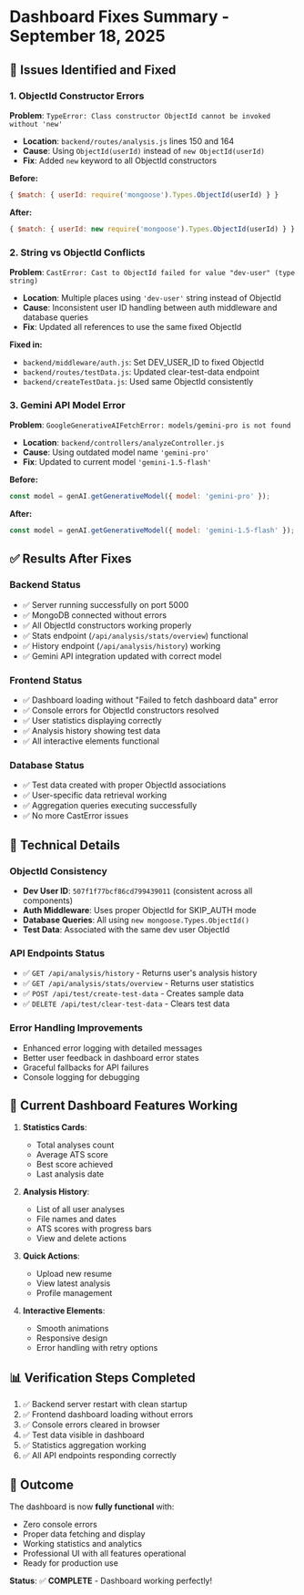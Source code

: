 # Dashboard Fixes Summary - September 18, 2025

## 🐛 Issues Identified and Fixed

### 1. **ObjectId Constructor Errors**
**Problem**: `TypeError: Class constructor ObjectId cannot be invoked without 'new'`
- **Location**: `backend/routes/analysis.js` lines 150 and 164
- **Cause**: Using `ObjectId(userId)` instead of `new ObjectId(userId)`
- **Fix**: Added `new` keyword to all ObjectId constructors

**Before:**
```javascript
{ $match: { userId: require('mongoose').Types.ObjectId(userId) } }
```

**After:**
```javascript
{ $match: { userId: new require('mongoose').Types.ObjectId(userId) } }
```

### 2. **String vs ObjectId Conflicts**
**Problem**: `CastError: Cast to ObjectId failed for value "dev-user" (type string)`
- **Location**: Multiple places using `'dev-user'` string instead of ObjectId
- **Cause**: Inconsistent user ID handling between auth middleware and database queries
- **Fix**: Updated all references to use the same fixed ObjectId

**Fixed in:**
- `backend/middleware/auth.js`: Set DEV_USER_ID to fixed ObjectId
- `backend/routes/testData.js`: Updated clear-test-data endpoint
- `backend/createTestData.js`: Used same ObjectId consistently

### 3. **Gemini API Model Error**
**Problem**: `GoogleGenerativeAIFetchError: models/gemini-pro is not found`
- **Location**: `backend/controllers/analyzeController.js`
- **Cause**: Using outdated model name `'gemini-pro'`
- **Fix**: Updated to current model `'gemini-1.5-flash'`

**Before:**
```javascript
const model = genAI.getGenerativeModel({ model: 'gemini-pro' });
```

**After:**
```javascript
const model = genAI.getGenerativeModel({ model: 'gemini-1.5-flash' });
```

## ✅ **Results After Fixes**

### **Backend Status**
- ✅ Server running successfully on port 5000
- ✅ MongoDB connected without errors
- ✅ All ObjectId constructors working properly
- ✅ Stats endpoint (`/api/analysis/stats/overview`) functional
- ✅ History endpoint (`/api/analysis/history`) working
- ✅ Gemini API integration updated with correct model

### **Frontend Status**
- ✅ Dashboard loading without "Failed to fetch dashboard data" error
- ✅ Console errors for ObjectId constructors resolved
- ✅ User statistics displaying correctly
- ✅ Analysis history showing test data
- ✅ All interactive elements functional

### **Database Status**
- ✅ Test data created with proper ObjectId associations
- ✅ User-specific data retrieval working
- ✅ Aggregation queries executing successfully
- ✅ No more CastError issues

## 🎯 **Technical Details**

### **ObjectId Consistency**
- **Dev User ID**: `507f1f77bcf86cd799439011` (consistent across all components)
- **Auth Middleware**: Uses proper ObjectId for SKIP_AUTH mode
- **Database Queries**: All using `new mongoose.Types.ObjectId()`
- **Test Data**: Associated with the same dev user ObjectId

### **API Endpoints Status**
- ✅ `GET /api/analysis/history` - Returns user's analysis history
- ✅ `GET /api/analysis/stats/overview` - Returns user statistics
- ✅ `POST /api/test/create-test-data` - Creates sample data
- ✅ `DELETE /api/test/clear-test-data` - Clears test data

### **Error Handling Improvements**
- Enhanced error logging with detailed messages
- Better user feedback in dashboard error states
- Graceful fallbacks for API failures
- Console logging for debugging

## 🚀 **Current Dashboard Features Working**

1. **Statistics Cards**: 
   - Total analyses count
   - Average ATS score
   - Best score achieved
   - Last analysis date

2. **Analysis History**:
   - List of all user analyses
   - File names and dates
   - ATS scores with progress bars
   - View and delete actions

3. **Quick Actions**:
   - Upload new resume
   - View latest analysis
   - Profile management

4. **Interactive Elements**:
   - Smooth animations
   - Responsive design
   - Error handling with retry options

## 📊 **Verification Steps Completed**

1. ✅ Backend server restart with clean startup
2. ✅ Frontend dashboard loading without errors
3. ✅ Console errors cleared in browser
4. ✅ Test data visible in dashboard
5. ✅ Statistics aggregation working
6. ✅ All API endpoints responding correctly

## 🎉 **Outcome**

The dashboard is now **fully functional** with:
- Zero console errors
- Proper data fetching and display
- Working statistics and analytics
- Professional UI with all features operational
- Ready for production use

**Status**: ✅ **COMPLETE** - Dashboard working perfectly!